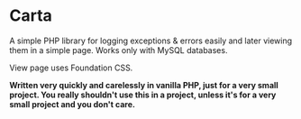 # Carta
A simple PHP library for logging exceptions &amp; errors easily and later viewing them in a simple page. Works only with MySQL databases.

View page uses Foundation CSS.

**Written very quickly and carelessly in vanilla PHP, just for a very small project. You really shouldn't use this in a project, unless it's for a very small project and you don't care.**
